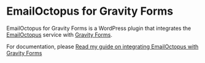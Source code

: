 # EmailOctopus for Gravity Forms

EmailOctopus for Gravity Forms is a WordPress plugin that integrates the <a href="https://emailoctopus">EmailOctopus</a> service with <a href="https://rocketgenius.pxf.io/c/1275485/445235/7938">Gravity Forms</a>.

For documentation, please <a href="https://mediaron.com/emailoctopus-for-gravity-forms/">Read my guide on integrating EmailOctopus with Gravity Forms</a>